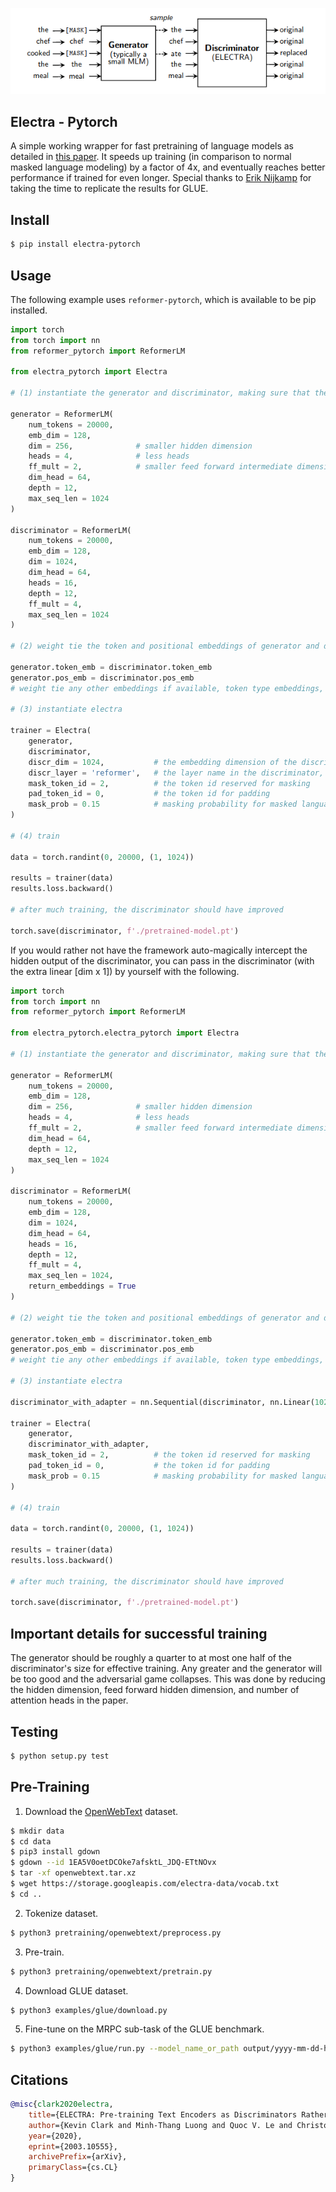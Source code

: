 <img src="./electra.png"></img>

## Electra - Pytorch

A simple working wrapper for fast pretraining of language models as detailed in <a href="https://arxiv.org/abs/2003.10555">this paper</a>. It speeds up training (in comparison to normal masked language modeling) by a factor of 4x, and eventually reaches better performance if trained for even longer. Special thanks to <a href="https://github.com/enijkamp">Erik Nijkamp</a> for taking the time to replicate the results for GLUE.

## Install

```bash
$ pip install electra-pytorch
```

## Usage

The following example uses `reformer-pytorch`, which is available to be pip installed.

```python
import torch
from torch import nn
from reformer_pytorch import ReformerLM

from electra_pytorch import Electra

# (1) instantiate the generator and discriminator, making sure that the generator is roughly a quarter to a half of the size of the discriminator

generator = ReformerLM(
    num_tokens = 20000,
    emb_dim = 128,
    dim = 256,              # smaller hidden dimension
    heads = 4,              # less heads
    ff_mult = 2,            # smaller feed forward intermediate dimension
    dim_head = 64,
    depth = 12,
    max_seq_len = 1024
)

discriminator = ReformerLM(
    num_tokens = 20000,
    emb_dim = 128,
    dim = 1024,
    dim_head = 64,
    heads = 16,
    depth = 12,
    ff_mult = 4,
    max_seq_len = 1024
)

# (2) weight tie the token and positional embeddings of generator and discriminator

generator.token_emb = discriminator.token_emb
generator.pos_emb = discriminator.pos_emb
# weight tie any other embeddings if available, token type embeddings, etc.

# (3) instantiate electra

trainer = Electra(
    generator,
    discriminator,
    discr_dim = 1024,           # the embedding dimension of the discriminator
    discr_layer = 'reformer',   # the layer name in the discriminator, whose output would be used for predicting token is still the same or replaced
    mask_token_id = 2,          # the token id reserved for masking
    pad_token_id = 0,           # the token id for padding
    mask_prob = 0.15            # masking probability for masked language modeling
)

# (4) train

data = torch.randint(0, 20000, (1, 1024))

results = trainer(data)
results.loss.backward()

# after much training, the discriminator should have improved

torch.save(discriminator, f'./pretrained-model.pt')
```

If you would rather not have the framework auto-magically intercept the hidden output of the discriminator, you can pass in the discriminator (with the extra linear [dim x 1]) by yourself with the following.

```python
import torch
from torch import nn
from reformer_pytorch import ReformerLM

from electra_pytorch.electra_pytorch import Electra

# (1) instantiate the generator and discriminator, making sure that the generator is roughly a quarter to a half of the size of the discriminator

generator = ReformerLM(
    num_tokens = 20000,
    emb_dim = 128,
    dim = 256,              # smaller hidden dimension
    heads = 4,              # less heads
    ff_mult = 2,            # smaller feed forward intermediate dimension
    dim_head = 64,
    depth = 12,
    max_seq_len = 1024
)

discriminator = ReformerLM(
    num_tokens = 20000,
    emb_dim = 128,
    dim = 1024,
    dim_head = 64,
    heads = 16,
    depth = 12,
    ff_mult = 4,
    max_seq_len = 1024,
    return_embeddings = True
)

# (2) weight tie the token and positional embeddings of generator and discriminator

generator.token_emb = discriminator.token_emb
generator.pos_emb = discriminator.pos_emb
# weight tie any other embeddings if available, token type embeddings, etc.

# (3) instantiate electra

discriminator_with_adapter = nn.Sequential(discriminator, nn.Linear(1024, 1))

trainer = Electra(
    generator,
    discriminator_with_adapter,
    mask_token_id = 2,          # the token id reserved for masking
    pad_token_id = 0,           # the token id for padding
    mask_prob = 0.15            # masking probability for masked language modeling
)

# (4) train

data = torch.randint(0, 20000, (1, 1024))

results = trainer(data)
results.loss.backward()

# after much training, the discriminator should have improved

torch.save(discriminator, f'./pretrained-model.pt')
```

## Important details for successful training

The generator should be roughly a quarter to at most one half of the discriminator's size for effective training. Any greater and the generator will be too good and the adversarial game collapses. This was done by reducing the hidden dimension, feed forward hidden dimension, and number of attention heads in the paper.

## Testing

```bash
$ python setup.py test
```

## Pre-Training

1. Download the [OpenWebText](https://github.com/jcpeterson/openwebtext) dataset.

```bash
$ mkdir data
$ cd data
$ pip3 install gdown
$ gdown --id 1EA5V0oetDCOke7afsktL_JDQ-ETtNOvx
$ tar -xf openwebtext.tar.xz
$ wget https://storage.googleapis.com/electra-data/vocab.txt
$ cd ..
```

2. Tokenize dataset.

```bash
$ python3 pretraining/openwebtext/preprocess.py
```

3. Pre-train.

```bash
$ python3 pretraining/openwebtext/pretrain.py
```

4. Download GLUE dataset.

```bash
$ python3 examples/glue/download.py 
```

5. Fine-tune on the MRPC sub-task of the GLUE benchmark.

```bash
$ python3 examples/glue/run.py --model_name_or_path output/yyyy-mm-dd-hh-mm-ss/ckpt/200000
```

## Citations

```bibtex
@misc{clark2020electra,
    title={ELECTRA: Pre-training Text Encoders as Discriminators Rather Than Generators},
    author={Kevin Clark and Minh-Thang Luong and Quoc V. Le and Christopher D. Manning},
    year={2020},
    eprint={2003.10555},
    archivePrefix={arXiv},
    primaryClass={cs.CL}
}
```
